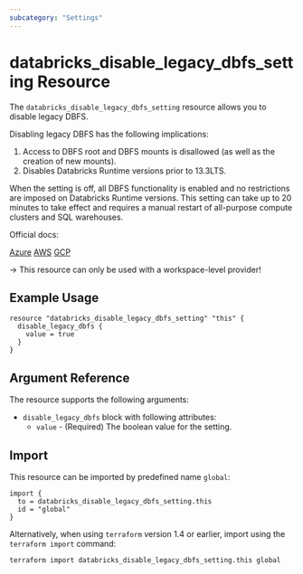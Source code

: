 ```yaml
---
subcategory: "Settings"
---
```


# databricks_disable_legacy_dbfs_setting Resource

The `databricks_disable_legacy_dbfs_setting` resource allows you to disable legacy DBFS.

Disabling legacy DBFS has the following implications:

1. Access to DBFS root and DBFS mounts is disallowed (as well as the creation of new mounts). 
2. Disables Databricks Runtime versions prior to 13.3LTS.

When the setting is off, all DBFS functionality is enabled and no restrictions are imposed on Databricks Runtime versions. This setting can take up to 20 minutes to take effect and requires a manual restart of all-purpose compute clusters and SQL warehouses.

Official docs:

[Azure](https://learn.microsoft.com/azure/databricks/dbfs/disable-dbfs-root-mounts)
[AWS](https://docs.databricks.com/aws/dbfs/disable-dbfs-root-mounts)
[GCP](https://docs.gcp.databricks.com/dbfs/disable-dbfs-root-mounts)

-> This resource can only be used with a workspace-level provider!

## Example Usage

```hcl
resource "databricks_disable_legacy_dbfs_setting" "this" {
  disable_legacy_dbfs {
    value = true
  }
}
```

## Argument Reference

The resource supports the following arguments:

- `disable_legacy_dbfs` block with following attributes:
  - `value` - (Required) The boolean value for the setting.

## Import

This resource can be imported by predefined name `global`:

```hcl
import {
  to = databricks_disable_legacy_dbfs_setting.this
  id = "global"
}
```

Alternatively, when using `terraform` version 1.4 or earlier, import using the `terraform import` command:

```bash
terraform import databricks_disable_legacy_dbfs_setting.this global
```
